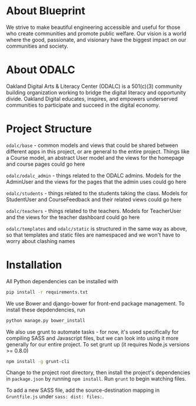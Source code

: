 About Blueprint
=======
We strive to make beautiful engineering accessible and useful for those who create communities and promote public welfare. Our vision is a world where the good, passionate, and visionary have the biggest impact on our communities and society.

About ODALC
=======
Oakland Digital Arts & Literacy Center (ODALC) is a 501(c)(3) community building organization working to bridge the digital literacy and opportunity divide. Oakland Digital educates, inspires, and empowers underserved communities to participate and succeed in the digital economy.

Project Structure
=======
``odalc/base`` - common models and views that could be shared between different apps in this project, or are general to the entire project. Things like a Course model, an abstract User model and the views for the homepage and course pages could go here

``odalc/odalc_admin`` - things related to the ODALC admins. Models for the AdminUser and the views for the pages that the admin uses could go here

``odalc/students`` - things related to the students taking the class. Models for StudentUser and CourseFeedback and their related views could go here

``odalc/teachers`` - things related to the teachers. Models for TeacherUser and the views for the teacher dashboard could go here

``odalc/templates`` and ``odalc/static`` is structured in the same way as above, so that templates and static files are namespaced and we won't have to worry about clashing names

Installation
=======
All Python dependencies can be installed with
```bash
pip install -r requirements.txt
```

We use Bower and django-bower for front-end package management. To install these depdendencies, run
```bash
python manage.py bower_install
```

We also use grunt to automate tasks - for now, it's used specifically for compiling SASS and Javascript files, but we can look into using it more generally for our entire project. To set grunt up (it requires Node.js versions >= 0.8.0)
```bash
npm install -g grunt-cli
```
Change to the project root directory, then install the project's dependencies in ``package.json`` by running ``npm install``.
Run ``grunt`` to begin watching files.

To add a new SASS file, add the source-destination mapping in ``Gruntfile.js`` under ``sass: dist: files:``.
